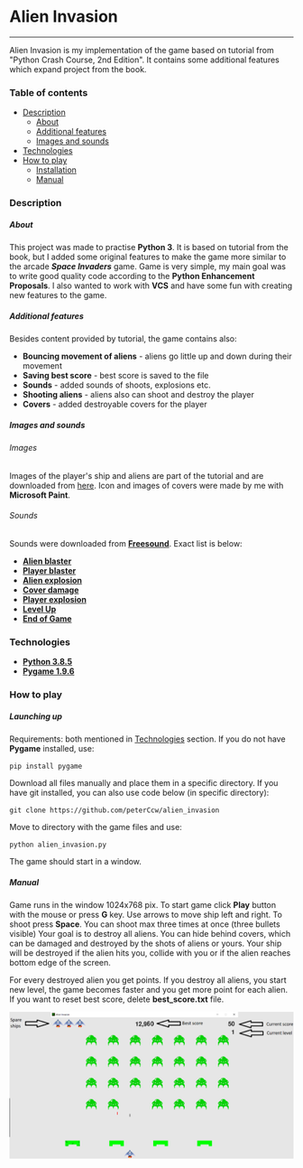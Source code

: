 # Alien Invasion
---
Alien Invasion is my implementation of the game based on tutorial from "Python Crash Course, 2nd Edition". It contains
some additional features which expand project from the book.
### Table of contents
* [Description](#description)
    * [About](#about)
    * [Additional features](#additional-features)
    * [Images and sounds](#images-and-sounds)
* [Technologies](#technologies)
* [How to play](#how-to-play)
    * [Installation](#installation)
    * [Manual](#manual)
    
    
### Description  
##### About
This project was made to practise **Python 3**. It is based on tutorial from the book, but I added some original 
features to make the game more similar to the arcade ***Space Invaders*** game. Game is very simple, my main goal was to
write good quality code according to the **Python Enhancement Proposals**. I also wanted to work with **VCS** and have 
some fun with creating new features to the game.
##### Additional features
Besides content provided by tutorial, the game contains also:
* **Bouncing movement of aliens** - aliens go little up and down during their movement
* **Saving best score** - best score is saved to the file
* **Sounds** - added sounds of shoots, explosions etc.
* **Shooting aliens** - aliens also can shoot and destroy the player
* **Covers** - added destroyable covers for the player
##### Images and sounds
###### Images
Images of the player's ship and aliens are part of the tutorial and are downloaded from 
[here](https://ehmatthes.github.io/pcc_2e/).
Icon and images of covers were made by me with **Microsoft Paint**.
###### Sounds
Sounds were downloaded from [**Freesound**](https://freesound.org/). Exact list is below:
* [**Alien blaster**](https://freesound.org/people/astrand/sounds/328011/)
* [**Player blaster**](https://freesound.org/people/SeanSecret/sounds/440667/)
* [**Alien explosion**](https://freesound.org/people/Cyberios/sounds/145788/)
* [**Cover damage**](https://freesound.org/people/BranRainey/sounds/108737/)
* [**Player explosion**](https://freesound.org/people/V-ktor/sounds/435414/)
* [**Level Up**](https://freesound.org/people/Beetlemuse/sounds/528958/)
* [**End of Game**](https://freesound.org/people/dmjames/sounds/140095/)
### Technologies
* [**Python 3.8.5**](https://www.python.org/)
* [**Pygame 1.9.6**](https://www.pygame.org/)
### How to play
##### Launching up
Requirements:
both mentioned in [Technologies](#technologies) section. If you do not have **Pygame** installed, use:
```commandline
pip install pygame
```
Download all files manually and place them in a specific directory.
If you have git installed, you can also use code below (in specific directory):
```commandline
git clone https://github.com/peterCcw/alien_invasion
```
Move to directory with the game files and use:
```commandline
python alien_invasion.py
```
The game should start in a window.

##### Manual
Game runs in the window 1024x768 pix. To start game click **Play** button with the mouse or press **G** key.
Use arrows to move ship left and right. To shoot press **Space**. You can shoot max three times at once (three bullets 
visible) Your goal is to destroy all aliens. You can hide behind covers, which can be damaged and destroyed by the shots
of aliens or yours. Your ship will be destroyed if the alien hits you, collide with you or if the alien reaches bottom 
edge of the screen.

For every destroyed alien you get points. If you destroy all aliens, you start new level, the game becomes faster and 
you get more point for each alien. If you want to reset best score, delete **best_score.txt** file.

![Interface](/readme_images/interface.png)